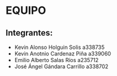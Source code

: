 # EQUIPO <NOMBRE DEL EQUIPO>


## Integrantes:

* Kevin Alonso Holguin Solis a338735
* Kevin Anotnio Cardenaz Piña a339060
* Emilio Alberto Salas Ríos a235712
* José Ángel Gándara Carrillo a338702



